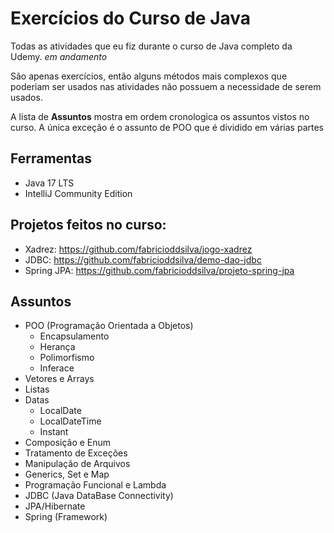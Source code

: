 # Exercícios do Curso de Java
Todas as atividades que eu fiz durante o curso de Java completo da Udemy. _em andamento_    

São apenas exercícios, então alguns métodos mais complexos que poderiam ser usados nas atividades não possuem a necessidade de serem usados.  

A lista de **Assuntos** mostra em ordem cronologica os assuntos vistos no curso. A única exceção é o assunto de POO que é dividido em várias partes

## Ferramentas
- Java 17 LTS
- IntelliJ Community Edition

## Projetos feitos no curso:
- Xadrez: https://github.com/fabricioddsilva/jogo-xadrez
- JDBC: https://github.com/fabricioddsilva/demo-dao-jdbc
- Spring JPA: https://github.com/fabricioddsilva/projeto-spring-jpa

## Assuntos
- POO (Programação Orientada a Objetos)
  - Encapsulamento
  - Herança
  - Polimorfismo
  - Inferace
- Vetores e Arrays
- Listas
- Datas
  - LocalDate
  - LocalDateTime
  - Instant
- Composição e Enum
- Tratamento de Exceções
- Manipulação de Arquivos
- Generics, Set e Map
- Programação Funcional e Lambda
- JDBC (Java DataBase Connectivity) 
- JPA/Hibernate
- Spring (Framework)

